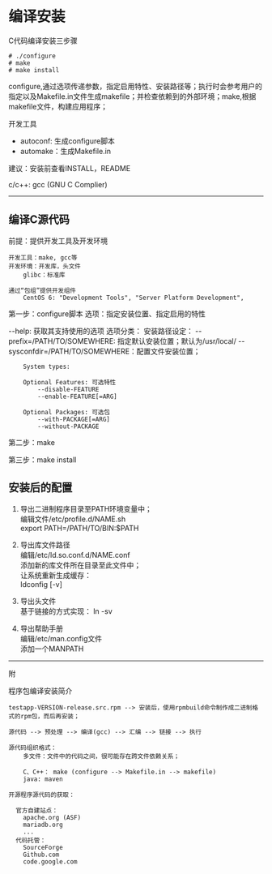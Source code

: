 # 编译安装

C代码编译安装三步骤

    # ./configure
    # make
    # make install

configure,通过选项传递参数，指定启用特性、安装路径等；执行时会参考用户的指定以及Makefile.in文件生成makefile；并检查依赖到的外部环境；make,根据makefile文件，构建应用程序；

开发工具

- autoconf: 生成configure脚本
- automake：生成Makefile.in

建议：安装前查看INSTALL，README

c/c++: gcc (GNU C Complier)

---

## 编译C源代码

前提：提供开发工具及开发环境

	开发工具：make, gcc等
	开发环境：开发库，头文件
		glibc：标准库

	通过“包组”提供开发组件
		CentOS 6: "Development Tools", "Server Platform Development",

第一步：configure脚本
  选项：指定安装位置、指定启用的特性

  --help: 获取其支持使用的选项
  	选项分类：
  		安装路径设定：
  			--prefix=/PATH/TO/SOMEWHERE: 指定默认安装位置；默认为/usr/local/
  			--sysconfdir=/PATH/TO/SOMEWHERE：配置文件安装位置；

  		System types:

  		Optional Features: 可选特性
  			--disable-FEATURE
  			--enable-FEATURE[=ARG]

  		Optional Packages: 可选包
  			--with-PACKAGE[=ARG]
  			--without-PACKAGE

第二步：make

第三步：make install

## 安装后的配置

1. 导出二进制程序目录至PATH环境变量中；\
   编辑文件/etc/profile.d/NAME.sh\
  export PATH=/PATH/TO/BIN:$PATH

2. 导出库文件路径\
   编辑/etc/ld.so.conf.d/NAME.conf\
   添加新的库文件所在目录至此文件中；\
   让系统重新生成缓存：\
  	ldconfig [-v]

3. 导出头文件\
   基于链接的方式实现： ln -sv

4. 导出帮助手册\
   编辑/etc/man.config文件\
   添加一个MANPATH

---
附

程序包编译安装简介

    testapp-VERSION-release.src.rpm --> 安装后，使用rpmbuild命令制作成二进制格式的rpm包，而后再安装；

    源代码 --> 预处理 --> 编译(gcc) --> 汇编 --> 链接 --> 执行

    源代码组织格式：
    	多文件：文件中的代码之间，很可能存在跨文件依赖关系；

    	C、C++： make (configure --> Makefile.in --> makefile)
    	java: maven

    开源程序源代码的获取：

      官方自建站点：
        apache.org (ASF)
        mariadb.org
        ...
      代码托管：
        SourceForge
        Github.com
        code.google.com
